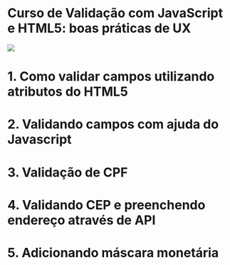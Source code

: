 # Curso de Validação com JavaScript e HTML5: boas práticas de UX
![](http://www.alura.com.br/assets/api/share/curso-validacao-javascript-html5.png)

# 1. Como validar campos utilizando atributos do HTML5
# 2. Validando campos com ajuda do Javascript
# 3. Validação de CPF
# 4. Validando CEP e preenchendo endereço através de API
# 5. Adicionando máscara monetária


